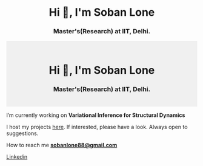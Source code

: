 <h1 align="center">Hi 👋, I'm Soban Lone</h1>
<h3 align="center">Master's(Research) at IIT, Delhi.</h3>

<div align="center" style="background-color: #f0f0f0; padding: 20px;">
    <h1>Hi 👋, I'm Soban Lone</h1>
    <h3>Master's(Research) at IIT, Delhi.</h3>
</div>

I’m currently working on **Variational Inference for Structural Dynamics**

I host my projects [here](https://github.com/sob-ANN/Projects). If interested, please have a look. Always open to suggestions.

How to reach me **sobanlone88@gmail.com**

[Linkedin](https://www.linkedin.com/in/soban-lone-0b7177170/)
